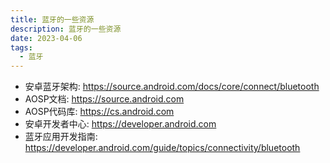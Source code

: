 ```yaml
---
title: 蓝牙的一些资源
description: 蓝牙的一些资源
date: 2023-04-06
tags:
  - 蓝牙
---
```


- 安卓蓝牙架构: https://source.android.com/docs/core/connect/bluetooth
- AOSP文档: https://source.android.com
- AOSP代码库: https://cs.android.com
- 安卓开发者中心: https://developer.android.com
- 蓝牙应用开发指南: https://developer.android.com/guide/topics/connectivity/bluetooth
